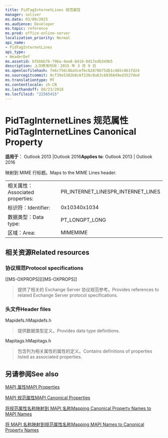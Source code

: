 ```yaml
---
title: PidTagInternetLines 规范属性
manager: soliver
ms.date: 03/09/2015
ms.audience: Developer
ms.topic: reference
ms.prod: office-online-server
localization_priority: Normal
api_name:
- PidTagInternetLines
api_type:
- HeaderDef
ms.assetid: bfbbbb76-796a-4ee8-8410-0d17edb349b5
description: 上次修改时间：2015 年 3 月 9 日
ms.openlocfilehash: fe6c756c8ba5cefbcb2878b75db1c465c861fd24
ms.sourcegitcommit: 0cf39e5382b8c6f236c8a63c6036849ed3527ded
ms.translationtype: MT
ms.contentlocale: zh-CN
ms.lasthandoff: 08/23/2018
ms.locfileid: "22565415"
---
```

# <a name="pidtaginternetlines-canonical-property"></a><span data-ttu-id="3db44-103">PidTagInternetLines 规范属性</span><span class="sxs-lookup"><span data-stu-id="3db44-103">PidTagInternetLines Canonical Property</span></span>

  
  
<span data-ttu-id="3db44-104">**适用于**： Outlook 2013 |Outlook 2016</span><span class="sxs-lookup"><span data-stu-id="3db44-104">**Applies to**: Outlook 2013 | Outlook 2016</span></span> 
  
<span data-ttu-id="3db44-105">映射到 MIME 行标题。</span><span class="sxs-lookup"><span data-stu-id="3db44-105">Maps to the MIME Lines header.</span></span>
  
|||
|:-----|:-----|
|<span data-ttu-id="3db44-106">相关属性：</span><span class="sxs-lookup"><span data-stu-id="3db44-106">Associated properties:</span></span>  <br/> |<span data-ttu-id="3db44-107">PR_INTERNET_LINES</span><span class="sxs-lookup"><span data-stu-id="3db44-107">PR_INTERNET_LINES</span></span>  <br/> |
|<span data-ttu-id="3db44-108">标识符：</span><span class="sxs-lookup"><span data-stu-id="3db44-108">Identifier:</span></span>  <br/> |<span data-ttu-id="3db44-109">0x1034</span><span class="sxs-lookup"><span data-stu-id="3db44-109">0x1034</span></span>  <br/> |
|<span data-ttu-id="3db44-110">数据类型：</span><span class="sxs-lookup"><span data-stu-id="3db44-110">Data type:</span></span>  <br/> |<span data-ttu-id="3db44-111">PT_LONG</span><span class="sxs-lookup"><span data-stu-id="3db44-111">PT_LONG</span></span>  <br/> |
|<span data-ttu-id="3db44-112">区域：</span><span class="sxs-lookup"><span data-stu-id="3db44-112">Area:</span></span>  <br/> |<span data-ttu-id="3db44-113">MIME</span><span class="sxs-lookup"><span data-stu-id="3db44-113">MIME</span></span>  <br/> |
   
## <a name="related-resources"></a><span data-ttu-id="3db44-114">相关资源</span><span class="sxs-lookup"><span data-stu-id="3db44-114">Related resources</span></span>

### <a name="protocol-specifications"></a><span data-ttu-id="3db44-115">协议规范</span><span class="sxs-lookup"><span data-stu-id="3db44-115">Protocol specifications</span></span>

<span data-ttu-id="3db44-116">[[MS-OXPROPS]]</span><span class="sxs-lookup"><span data-stu-id="3db44-116">[[MS-OXPROPS]]</span></span> 
  
> <span data-ttu-id="3db44-117">提供了相关的 Exchange Server 协议规范参考。</span><span class="sxs-lookup"><span data-stu-id="3db44-117">Provides references to related Exchange Server protocol specifications.</span></span>
    
### <a name="header-files"></a><span data-ttu-id="3db44-118">头文件</span><span class="sxs-lookup"><span data-stu-id="3db44-118">Header files</span></span>

<span data-ttu-id="3db44-119">Mapidefs.h</span><span class="sxs-lookup"><span data-stu-id="3db44-119">Mapidefs.h</span></span>
  
> <span data-ttu-id="3db44-120">提供数据类型定义。</span><span class="sxs-lookup"><span data-stu-id="3db44-120">Provides data type definitions.</span></span>
    
<span data-ttu-id="3db44-121">Mapitags.h</span><span class="sxs-lookup"><span data-stu-id="3db44-121">Mapitags.h</span></span>
  
> <span data-ttu-id="3db44-122">包含列为相关属性的属性的定义。</span><span class="sxs-lookup"><span data-stu-id="3db44-122">Contains definitions of properties listed as associated properties.</span></span>
    
## <a name="see-also"></a><span data-ttu-id="3db44-123">另请参阅</span><span class="sxs-lookup"><span data-stu-id="3db44-123">See also</span></span>



[<span data-ttu-id="3db44-124">MAPI 属性</span><span class="sxs-lookup"><span data-stu-id="3db44-124">MAPI Properties</span></span>](mapi-properties.md)
  
[<span data-ttu-id="3db44-125">MAPI 规范属性</span><span class="sxs-lookup"><span data-stu-id="3db44-125">MAPI Canonical Properties</span></span>](mapi-canonical-properties.md)
  
[<span data-ttu-id="3db44-126">将规范属性名称映射到 MAPI 名称</span><span class="sxs-lookup"><span data-stu-id="3db44-126">Mapping Canonical Property Names to MAPI Names</span></span>](mapping-canonical-property-names-to-mapi-names.md)
  
[<span data-ttu-id="3db44-127">将 MAPI 名称映射到规范属性名称</span><span class="sxs-lookup"><span data-stu-id="3db44-127">Mapping MAPI Names to Canonical Property Names</span></span>](mapping-mapi-names-to-canonical-property-names.md)

